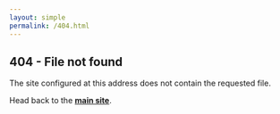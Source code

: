 ```yaml
---
layout: simple
permalink: /404.html
---
```

## 404 - File not found

The site configured at this address does not contain the requested file.

Head back to the **[main site](/)**.
